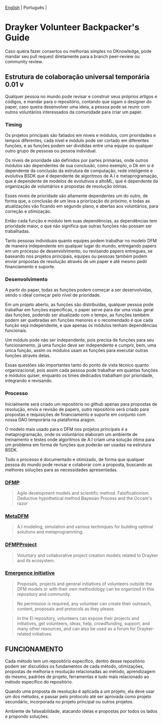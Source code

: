 [English](./CONTRIBUTING.md) | Português | 


# Drayker Volunteer Backpacker's Guide

Caso queira fazer consertos ou melhorias simples no DKnowledge, pode mandar seu pull request diretamente para a branch peer-review ou community review.

## Estrutura de colaboração universal temporária 0.01 v

Qualquer pessoa no mundo pode revisar e construir seus próprios artigos e códigos, e mandar para o repositório, contando que sigam o designer do paper, caso queira desenvolver uma ideia, a pessoa pode se reunir com outros voluntários interessados da comunidade para criar um paper. 

### Timing
Os projetos principais são fatiados em níveis e módulos, com prioridades e tempos diferentes, cada nível e módulo pode ser cortado em diferentes funções, e as funções podem ser divididas entre uma equipe ou qualquer outro grupo de pessoas ou pessoa individual. 

Os níveis de prioridade são definidos por partes primárias, onde outros módulos são dependentes de sua conclusão, como exemplo, o Dk em si é dependente da conclusão da estrutura de computação, rede inteligente e evolutiva BSDK que é dependente de algoritmos de A.I e metaprogramação, que é dependente de modelos de evolutivos e altoML, que é dependente da organização de voluntários e propostas de resolução ótimas.

Esses níveis de prioridade são altamente dependentes um do outro, de forma que, a conclusão de um leva a priorização do próximo, e todas as atualizações vão ficando em segundo plano, e abertas aos voluntários, para correção e otimização.

Então cada função e módulo tem suas dependências, as dependências tem prioridade maior, o que não significa que outras funções não possam ser trabalhadas.

Tanto pessoas individuais quanto equipes podem trabalhar no modelo DFM de maneira independente em qualquer lugar do mundo, entregando papers em um processo de desenvolvimento, ou revisando papers entregues, se baseando nos projetos principais, equipes ou pessoas também podem enviar propostas de resolução através de um paper e até mesmo pedir financiamento e suporte.

### Desenvolvimento

A partir do paper, todas as funções podem começar a ser desenvolvidas, sendo o ideal começar pelo nível de prioridade. 

Em um projeto aberto, as funções são distribuídas, qualquer pessoa pode trabalhar em funções específicas, o paper serve para dar uma visão geral das funções, podendo ser atualizado com o tempo, as funções também podem ser quebradas em funções menores e o recomendado é que cada função seja independente, e que apenas os módulos tenham dependências funcionais.

Um módulo pode não ser independente, pois precisa de funções para seu funcionamento, já uma função deve ser independente e cumprir, bem, uma única função, assim os módulos usam as funções para executar outras funções através delas.

 Essas questões são importantes tanto do ponto de vista técnico quanto organizacional, pois assim cada pessoa pode trabalhar em quantas funções e módulos quiser, enquanto os times dedicados trabalham por prioridade, integrando e revisando. 


### Processo

Inicialmente será criado um repositório no github apenas para propostas de resolução, envio e revisão de papers, outro repositório será criado para propostas e requisições de financiamento e suporte em conjunto com nossa DAO temporária na plataforma aragon.  

O modelo mais usado para o DFM nos projetos principais é a metaprogramação, onde os voluntários elaboram um ambiente de treinamento e testes onde algoritmos de A.I criam uma solução ótima para um problema em forma de funções que poderão ser usadas na estrutura BSDK. 

Todo o processo é documentado e otimizado, de forma que qualquer pessoa do mundo pode revisar e colaborar com a proposta, buscando as melhores soluções para as necessidades apresentadas. 

### [DFMP](https://github.com/draykerdk/DFMP)

> Agile development models and scientific method.
Falsificationism
Deductive hypothetical method
Bayesian Process and the Occam's razor

### [MetaDFM](https://github.com/draykerdk/MetaDFMP)

> A.I modeling, simulation and various techniques for building optimal solutions and metaprogramming.

### [DFMPProject](https://github.com/draykerdk/DFMPProject) 

> Voluntary and collaborative project creation models related to Drayker and its ecosystem.

### [Emergence initiative](https://github.com/draykerdk/emergence-initiative) 
> Proposals, projects and general initiatives of volunteers outside the DFM models or with their own methodology can be organized in this repository and community.

> No permission is required, any volunteer can create their outreach, content, proposals and protocols as they please.

> In the EI repository, volunteers can expose their projects and initiatives, get volunteers, ideas, help, crowdfunding, support, and many other resources, and can also be used as a forum for Drayker-related initiatives. 

## FUNCIONAMENTO


Cada método tem um repositório específico, dentro desse repositório podem ser discutidos os fundamentos de cada método, otimizações, propostas de melhoria e resolução relacionadas ao método, aprendizagem do mesmo, padrões de projeto, ferramentas e tudo mais relacionado ao método específico do repositório.

Quando uma proposta de resolução é aplicada a um projeto, ela deve usar um dos métodos, e passar pelo protocolo até ser aprovada como projeto secundário, incorporada no projeto principal ou outros projetos.

Ambiente de falseabilidade, atacando ideias e propostas por todos os lados e propondo soluções.



